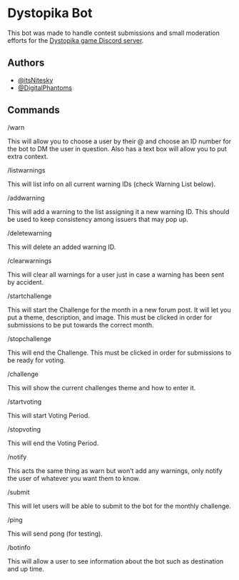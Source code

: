 
# Dystopika Bot

This bot was made to handle contest submissions and small moderation efforts for the [Dystopika game Discord server](https://discord.gg/RKDuYazhKT).

## Authors

- [@itsNitesky](https://github.com/ItsNitesky)
- [@DigitalPhantoms](https://github.com/DigitalPhantoms)

## Commands

/warn

This will allow you to choose a user by their @ and choose an ID number for the bot to DM the user in question. Also has a text box will allow you to put extra context.

/listwarnings

This will list info on all current warning IDs (check Warning List below).

/addwarning

This will add a warning to the list assigning it a new warning ID. This should be used to keep consistency among issuers that may pop up.

/deletewarning

This will delete an added warning ID.

/clearwarnings

This will clear all warnings for a user just in case a warning has been sent by accident.

/startchallenge

This will start the Challenge for the month in a new forum post. It will let you put a theme, description, and image. This must be clicked in order for submissions to be put towards the correct month.

/stopchallenge

This will end the Challenge. This must be clicked in order for submissions to be ready for voting.

/challenge

This will show the current challenges theme and how to enter it.

/startvoting

This will start Voting Period.

/stopvoting

This will end the Voting Period.

/notify

This acts the same thing as warn but won’t add any warnings, only notify the user of whatever you want them to know.

/submit

This will let users will be able to submit to the bot for the monthly challenge.

/ping

This will send pong (for testing).

/botinfo

This will allow a user to see information about the bot such as destination and up time.
